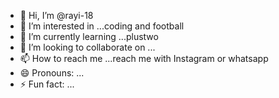 - 👋 Hi, I’m @rayi-18
- 👀 I’m interested in ...coding and football 
- 🌱 I’m currently learning ...plustwo
- 💞️ I’m looking to collaborate on ...
- 📫 How to reach me ...reach me with Instagram or whatsapp
- 😄 Pronouns: ...
- ⚡ Fun fact: ...

<!---
rayi-18/rayi-18 is a ✨ special ✨ repository because its `README.md` (this file) appears on your GitHub profile.
You can click the Preview link to take a look at your changes.
--->

